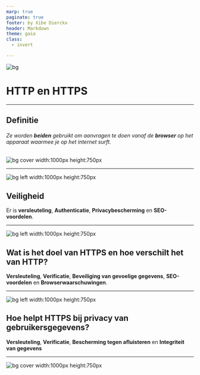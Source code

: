 ```yaml
---
marp: true
paginate: true
footer: by Xibe Dierckx
header: Markdown
theme: gaia
class:
  - invert

---
```

![bg](coding.jpg)
# HTTP en HTTPS


---

## Definitie
###### Ze worden **beiden** gebruikt om _aanvragen_ te doen vanaf de **browser** op het apparaat waarmee je op het internet surft.
![bg cover width:1000px height:750px](coding.jpg)

---
![bg left width:1000px height:750px](coding.jpg)
## Veiligheid
 Er is **versleuteling**, **Authenticatie**, **Privacybescherming** en **SEO-voordelen**.

---
![bg left width:1000px height:750px](coding.jpg)
## Wat is het doel van HTTPS en hoe verschilt het van HTTP?
**Versleuteling**, **Verificatie**, **Beveiliging van gevoelige gegevens**, **SEO-voordelen** en **Browserwaarschuwingen**.

---
![bg left width:1000px height:750px](coding.jpg)
## Hoe helpt HTTPS bij privacy van gebruikersgegevens?
**Versleuteling**, **Verificatie**, **Bescherming tegen afluisteren** en **Integriteit van gegevens**

---
![bg cover width:1000px height:750px](the_end.jpg)



